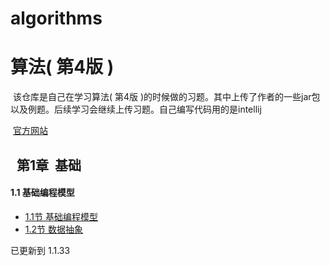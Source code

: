 # algorithms

算法( 第4版 )
=====
  该仓库是自己在学习算法( 第4版 )的时候做的习题。其中上传了作者的一些jar包以及例题。后续学习会继续上传习题。自己编写代码用的是intellij
  
  [官方网站](https://algs4.cs.princeton.edu/home/)
  
  
  
  
第1章  基础
----


#### 1.1 基础编程模型

* [1.1节 基础编程模型](https://github.com/BEFORE-4/algorithms/tree/master/src/test/chap1/chap1_1 "1.1节习题解答")
* [1.2节 数据抽象](https://github.com/BEFORE-4/algorithms/tree/master/src/test/chap1/chap1_1 "1.1节习题解答")

已更新到 1.1.33
